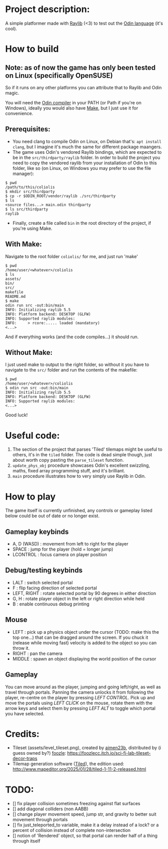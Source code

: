 # Project description: 

A simple platformer made with [Raylib](https://www.raylib.com) (<3) to test out the [Odin language](https://odin-lang.org/) (it's cool).

# How to build

## Note: as of now the game has only been tested on Linux (specifically OpenSUSE) 

So if it runs on any other platforms you can attribute that to Raylib and Odin magic.

You will need the [Odin compiler](https://odin-lang.org/docs/install/) in your PATH (or Path if you're on Windows), ideally you would also have [Make](https://www.gnu.org/software/make/), but I just use it for convenience.

## Prerequisites:

- You need clang to compile Odin on Linux, on Debian that's: ```apt install clang```, but I imagine it's much the same for different package maangers.
- The game uses Odin's vendored Raylib bindings, which are expected to be in the ```src/thirdparty/raylib``` folder. In order to build the project you need to copy the vendored raylib from your installation of Odin to this folder, like so (on Linux, on Windows you may prefer to use the file manager):

```
$ pwd
/path/to/this/coliolis
$ mkdir src/thirdparty
$ cp -r $ODIN_ROOT/vendor/raylib ./src/thirdparty
$ ls 
<source files...> main.odin thirdparty
$ ls src/thirdparty
raylib
```

- Finally, create a file called ```bin``` in the root directory of the project, if you're using Make.

## With Make:

Navigate to the root folder ```coliolis/``` for me, and just run 'make'

```
$ pwd
/home/user/<whatever>/coliolis
$ ls
assets/
bin/
src/
makefile
README.md
$ make
odin run src -out:bin/main
INFO: Initializing raylib 5.5
INFO: Platform backend: DESKTOP (GLFW)
INFO: Supported raylib modules:
INFO:     > rcore:..... loaded (mandatory)
<...>
```

And if everything works (and the code compiles...) it should run.

## Without Make:

I just used make to output to the right folder, so without it you have to navigate to the ```src/``` folder and run the contents of the makefile:

```
$ pwd
/home/user/<whatever>/coliolis
$ odin run src -out:bin/main
INFO: Initializing raylib 5.5
INFO: Platform backend: DESKTOP (GLFW)
INFO: Supported raylib modules:
<...>
```

Good luck!

# Useful code: 

1. The section of the project that parses 'Tiled' tilemaps might be useful to others, it's in the ```tiled``` folder. The code is dead simple though, just about worth copy pasting the ```parse_tileset``` function.
1. ```update_phys_obj``` procedure showcases Odin's excellent swizzling, maths, fixed array programming stuff, and it's brilliant.
1. ```main``` procedure illustrates how to very simply use Raylib in Odin.

# How to play

The game itself is currently unfinished, any controls or gameplay listed below could be out of date or no longer exist.

## Gameplay keybinds

- A, D (WASD)	: movement from left to right for the player
- SPACE			: jump for the player (hold = longer jump)
- LCONTROL 		: focus camera on player position

## Debug/testing keybinds

- LALT 			: switch selected portal
- F 			: flip facing direction of selected portal
- LEFT, RIGHT 	: rotate selected portal by 90 degrees in either direction
- G, H 			: rotate player object in the left or right direction while held
- B 			: enable continuous debug printing

## Mouse

- LEFT			: pick up a physics object under the cursor (TODO: make this the top one...) that can be dragged around the screen. If you chuck it (release while moving fast) velocity is added to the object so you can throw it.
- RIGHT			: pan the camera
- MIDDLE		: spawn an object displaying the world position of the cursor

## Gameplay

You can move around as the player, jumping and going left/right, as well as travel through portals. Panning the camera unlocks it from following the player, re-centre on the player by pressing *LEFT CONTROL*.
Pick up and move the portals using *LEFT CLICK* on the mouse, rotate them with the arrow keys and select them by pressing *LEFT ALT* to toggle which portal you have selected.

# Credits:

- Tileset (assets/level_tileset.png), created by [aimen23b](https://www.fiverr.com/aimen23b), distributed by (i guess owned by?) [foozle](www.foozle.io): https://foozlecc.itch.io/sci-fi-lab-tileset-decor-traps
- Tilemap generation software ([Tiled](http://www.mapeditor.org/)), the edition used: http://www.mapeditor.org/2025/01/28/tiled-1-11-2-released.html


# TODO:

- [] fix player collision sometimes freezing against flat surfaces
- [] add diagonal colliders (non AABB)
- [] change player movement speed, jump str, and gravity to better suit movement through portals
- [] fix just_teleported_to variable, make it a delay instead of a lock? or a percent of collision instead of complete non-intersection
- [] notion of 'Rendered' object, so that portal can render half of a thing through itself
